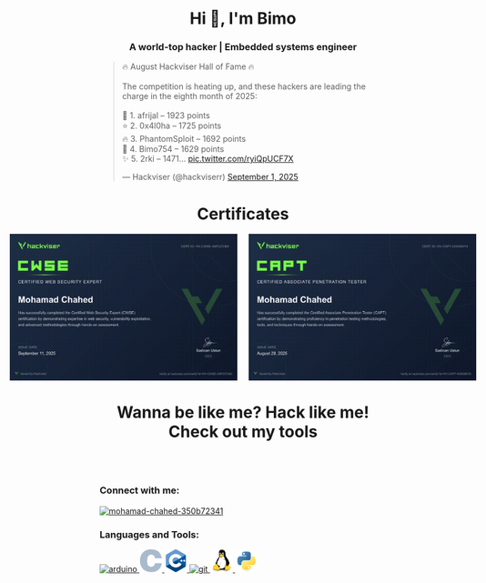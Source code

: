 <h1 align="center">Hi 👋, I'm Bimo</h1>
<h3 align="center">A world-top hacker | Embedded systems engineer</h3>

<blockquote class="twitter-tweet"><p lang="en" dir="ltr">🔥 August Hackviser Hall of Fame 🔥<br><br>The competition is heating up, and these hackers are leading the charge in the eighth month of 2025:<br><br> 👑 1. afrijal – 1923 points<br> ⭐ 2. 0x4l0ha – 1725 points<br> 🔥 3. PhantomSploit – 1692 points<br> 💫 4. Bimo754 – 1629 points<br> ✨ 5. 2rki – 1471… <a href="https://t.co/ryiQpUCF7X">pic.twitter.com/ryiQpUCF7X</a></p>&mdash; Hackviser (@hackviserr) <a href="https://twitter.com/hackviserr/status/1962485599685714197?ref_src=twsrc%5Etfw">September 1, 2025</a></blockquote><script async src="https://platform.twitter.com/widgets.js" charset="utf-8"></script>

<h1 align="center">Certificates</h1>

<div style="display: flex; gap: 20px; justify-content: center; align-items: center;">
  <img src="https://github.com/Bimo754/Bimo754/blob/main/Certificates/CWSE.png" style="width: 400px; height: auto;">
  <img src="https://github.com/Bimo754/Bimo754/blob/main/Certificates/CAPT.png" style="width: 400px; height: auto;">
</div>

<h1 align="center">Wanna be like me? Hack like me! Check out my tools</h1>


<br><br>

<h3 align="left">Connect with me:</h3>
<p align="left">
<a href="https://linkedin.com/in/mohamad-chahed-350b72341" target="blank"><img align="center" src="https://raw.githubusercontent.com/rahuldkjain/github-profile-readme-generator/master/src/images/icons/Social/linked-in-alt.svg" alt="mohamad-chahed-350b72341" height="30" width="40" /></a>

<h3 align="left">Languages and Tools:</h3>
<p align="left"> <a href="https://www.arduino.cc/" target="_blank" rel="noreferrer"> <img src="https://cdn.worldvectorlogo.com/logos/arduino-1.svg" alt="arduino" width="40" height="40"/> </a> <a href="https://www.cprogramming.com/" target="_blank" rel="noreferrer"> <img src="https://raw.githubusercontent.com/devicons/devicon/master/icons/c/c-original.svg" alt="c" width="40" height="40"/> </a> <a href="https://www.w3schools.com/cpp/" target="_blank" rel="noreferrer"> <img src="https://raw.githubusercontent.com/devicons/devicon/master/icons/cplusplus/cplusplus-original.svg" alt="cplusplus" width="40" height="40"/> </a> <a href="https://git-scm.com/" target="_blank" rel="noreferrer"> <img src="https://www.vectorlogo.zone/logos/git-scm/git-scm-icon.svg" alt="git" width="40" height="40"/> </a> <a href="https://www.linux.org/" target="_blank" rel="noreferrer"> <img src="https://raw.githubusercontent.com/devicons/devicon/master/icons/linux/linux-original.svg" alt="linux" width="40" height="40"/> </a> <a href="https://www.python.org" target="_blank" rel="noreferrer"> <img src="https://raw.githubusercontent.com/devicons/devicon/master/icons/python/python-original.svg" alt="python" width="40" height="40"/> </a> </p>
